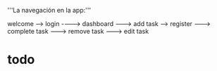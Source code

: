'''La navegación en la app:'''

welcome --> login  ----> dashboard ---> add task
        --> register               ---> complete task
                                   ---> remove task
                                   ---> edit task
# todo
